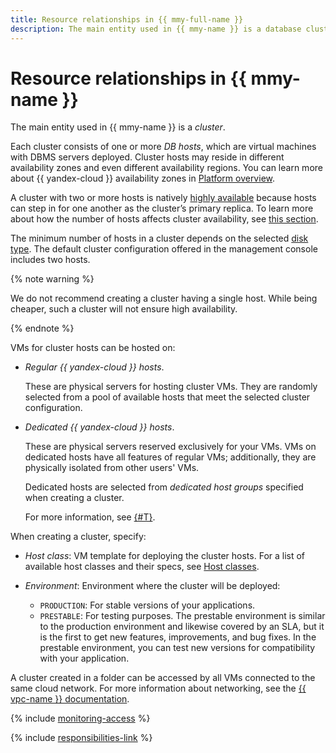```yaml
---
title: Resource relationships in {{ mmy-full-name }}
description: The main entity used in {{ mmy-name }} is a database cluster. Each cluster consists of one or more DB hosts, which are virtual machines with DBMS servers deployed. Cluster hosts may reside in different availability zones. A multi-host cluster is natively highly available because one of its replica hosts will assume the master role upon the current master host's failure.
---
```


# Resource relationships in {{ mmy-name }}

The main entity used in {{ mmy-name }} is a _cluster_.

Each cluster consists of one or more _DB hosts_, which are virtual machines with DBMS servers deployed. Cluster hosts may reside in different availability zones and even different availability regions. You can learn more about {{ yandex-cloud }} availability zones in [Platform overview](../../overview/concepts/geo-scope.md).

A cluster with two or more hosts is natively [highly available](high-availability.md) because hosts can step in for one another as the cluster’s primary replica. To learn more about how the number of hosts affects cluster availability, see [this section](high-availability.md#host-configuration).

The minimum number of hosts in a cluster depends on the selected [disk type](storage.md). The default cluster configuration offered in the management console includes two hosts.

{% note warning %}

We do not recommend creating a cluster having a single host. While being cheaper, such a cluster will not ensure high availability.

{% endnote %}


VMs for cluster hosts can be hosted on:

* _Regular {{ yandex-cloud }} hosts_.

    These are physical servers for hosting cluster VMs. They are randomly selected from a pool of available hosts that meet the selected cluster configuration.

* _Dedicated {{ yandex-cloud }} hosts_.


    These are physical servers reserved exclusively for your VMs. VMs on dedicated hosts have all features of regular VMs; additionally, they are physically isolated from other users' VMs.

    Dedicated hosts are selected from _dedicated host groups_ specified when creating a cluster.

    For more information, see [{#T}](../../compute/concepts/dedicated-host.md).


When creating a cluster, specify:
* _Host class_: VM template for deploying the cluster hosts. For a list of available host classes and their specs, see [Host classes](instance-types.md).

* _Environment_: Environment where the cluster will be deployed:
    * `PRODUCTION`: For stable versions of your applications.
    * `PRESTABLE`: For testing purposes. The prestable environment is similar to the production environment and likewise covered by an SLA, but it is the first to get new features, improvements, and bug fixes. In the prestable environment, you can test new versions for compatibility with your application.


A cluster created in a folder can be accessed by all VMs connected to the same cloud network. For more information about networking, see the [{{ vpc-name }} documentation](../../vpc/).


{% include [monitoring-access](../../_includes/mdb/monitoring-access.md) %}

{% include [responsibilities-link](../../_includes/mdb/responsibilities-link.md) %}